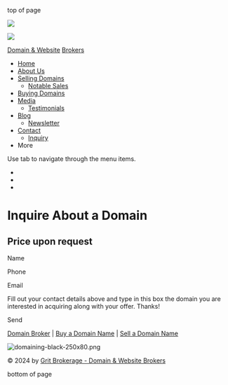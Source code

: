 top of page

![](https://static.wixstatic.com/media/62f26520e99441c6804b83aaf5423953.jpg/v1/fill/w_288,h_192,al_c,q_80,usm_0.66_1.00_0.01,blur_2,enc_avif,quality_auto/62f26520e99441c6804b83aaf5423953.jpg)

![](https://static.wixstatic.com/media/a53ed9_84309abe4e584333b64e07e3ce869c2d~mv2.png/v1/fill/w_55,h_55,al_c,q_85,usm_0.66_1.00_0.01,enc_avif,quality_auto/a53ed9_84309abe4e584333b64e07e3ce869c2d~mv2.png)

[Domain & Website](https://www.gritbrokerage.com/) [Brokers](https://www.gritbrokerage.com/)

* [Home](https://www.gritbrokerage.com/)
* [About Us](https://www.gritbrokerage.com/about-us)
* [Selling Domains](https://www.gritbrokerage.com/selling-domains)
    * [Notable Sales](https://www.gritbrokerage.com/domains-sold)
* [Buying Domains](https://www.gritbrokerage.com/buying-domains)
* [Media](https://www.gritbrokerage.com/media)
    * [Testimonials](https://www.gritbrokerage.com/testimonials)
* [Blog](https://www.gritbrokerage.com/blog)
    * [Newsletter](https://www.gritbrokerage.com/newsletter)
* [Contact](https://www.gritbrokerage.com/contact)
    * [Inquiry](https://www.gritbrokerage.com/inquiry)
* More
    

Use tab to navigate through the menu items.

* [](https://www.linkedin.com/company/gritbrokerage)
* [](http://www.facebook.com/gritbrokerage)
* [](http://www.twitter.com/gritbrokerage)

Inquire About a Domain
======================

Price upon request
------------------

Name

Phone

Email

Fill out your contact details above and type in this box the domain you are interested in acquiring along with your offer. Thanks!

Send

[Domain Broker](https://www.gritbrokerage.com/) | [Buy a Domain Name](https://www.gritbrokerage.com/buying-domains) | [Sell a Domain Name](https://www.gritbrokerage.com/selling-domains)

![domaining-black-250x80.png](https://static.wixstatic.com/media/a53ed9_aa69e6fea29548fb966c87b8d8565515~mv2.png/v1/fill/w_119,h_38,al_c,q_85,usm_0.66_1.00_0.01,blur_3,enc_avif,quality_auto/domaining-black-250x80.png)

© 2024 by [Grit Brokerage - Domain & Website Brokers](https://www.gritbrokerage.com/)

bottom of page